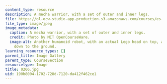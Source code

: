 ```yaml
---
content_type: resource
description: A mecha warrior, with a set of outer and inner legs.
file: https://ol-ocw-studio-app-production.s3.amazonaws.com/courses/es-293-lego-robotics-spring-2007/190b80041702728d7120da412f462ce1_0266.jpg
file_type: image/jpeg
image_metadata:
  caption: A mecha warrior, with a set of outer and inner legs.
  credit: Photo by MIT OpenCourseWare.
  image-alt: Another humanoid robot, with an actual Lego head on top, and arms extending
    down to the ground.
learning_resource_types: []
parent_title: Image Gallery
parent_type: CourseSection
resourcetype: Image
title: 0266.jpg
uid: 190b8004-1702-728d-7120-da412f462ce1
---
```

